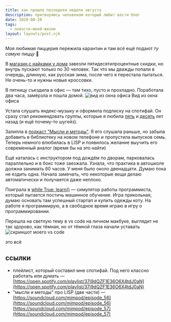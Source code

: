 ```yaml
---
title: как прошла последняя неделя августа
description: притворяюсь человеком который любит вести блог
date: 2020-08-28
tags:
  - новости-моей-жизни
layout: layouts/post.njk
---
```


Моя любимая пиццерия пережила карантин и там всё ещё подают _ту самую пиццу_ 🍕

В [магазин с найками у дома](https://nike-diskont.ru/sankt-peterburg/yuzhnyy-polyus/) завезли пятидесятипроцентные скидки, но внутрь пускают только по 30 человек. Так что мы дважды попали в очередь, длинную, как русская зима, после чего я перестала пытаться. Не очень-то и нужны новые кроссовки.

В пятницу съездила в офис — там тихо, пусто и прохладно. Поработала два часа, замёрзла и пошла домой. 
![вид из окна офиса](../../../img/26-08-20.jpg)
Вид из окна офиса

Устала слушать яндекс-музыку и оформила подписку на спотифай. Он сразу стал рекомендовать группы, которые я любила [пять](https://open.spotify.com/album/5SAKjXWExtHJArL2HZIDbd) и [десять](https://open.spotify.com/album/39TrTBzr6CRFRnh8AqxSub) лет назад (и ещё почему-то шугейз). 

Залипла в [подкаст "Мысли и методы"](https://rakh.im/mimpod). Я его слушала раньше, но забыла добавить в библиотеку на новом телефоне и пропустила выпусков семь. Теперь немного влюбилась в LISP и появилось желание выучить его современный аналог (время бы на это найти)

Ещё каталась с инструктором под дождём по дворам, парковалась параллельно и в бокс тоже заезжала. Узнала, что практика в автошколе должна занимать 60 часов. У меня было около двенадцати. Думаю пока не ездить одна. Начала замечать, что некоторые вещи делаю автоматически и получается даже неплохо. 

Поиграла в [while True: learn()](https://www.nintendo.ru/-/-Nintendo-Switch/while-True-learn--1762232.html) — симулятор работы программиста, который пытается постичь машинное обучение. Игра прикольная, думаю основать там успешный стартап и купить одежды коту. На работе я программирую, а в свободное время играю в игру о программировании.

Перешла на светлую тему в vs code на личном макбуке, выглядит не так здорово, как тёмная, но от тёмной глаза начали уставать
![скриншот моего vs code](../../../img/Screenshot-2020-08-28.png)

это всё

## ссылки

- плейлист, который составил мне спотифай. Под него классно работать или думать — [https://open.spotify.com/playlist/37i9dQZF1E36O6X4tdJ0aN](https://open.spotify.com/playlist/37i9dQZF1E36O6X4tdJ0aN)
- "мысли и методы" про LISP (две части) — [https://soundcloud.com/mimpod/episode_56](https://soundcloud.com/mimpod/episode_56) [https://soundcloud.com/mimpod/episode_57](https://soundcloud.com/mimpod/episode_57)